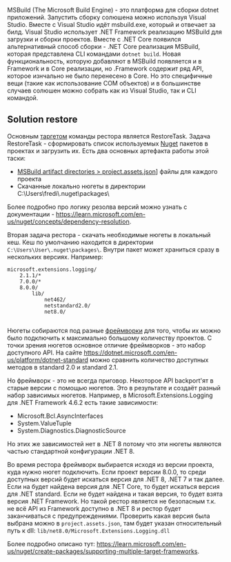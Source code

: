 MSBuild (The Microsoft Build Engine) - это платформа для сборки dotnet приложений.
Запустить сборку солюшена можно используя Visual Studio. Вместе с Visual Studio идёт msbuild.exe, который и отвечает за билд. Visual Studio использует .NET Framework реализацию MSBuild для загрузки и сборки проектов. Вместе с .NET Core появился альтернативный способ сборки - .NET Core реализация MSBuild, которая представлена CLI командами `dotnet build`. Новая функциональность, которую добавляют в MSBuild появляется и в Framework и в Core реализации, но .Framework содержит ряд API, которое изнчально не было перенесено в Core. Но это специфичные вещи (такие как использование COM объектов) и в большинстве случаев солюшен можно собрать как из Visual Studio, так и CLI командой.

## Solution restore
Основным [таргетом](./MSBuild%20target.md) команды рестора является RestoreTask. Задача RestoreTask - сформировать список используемых [Nuget](../Nuget/Nuget.md) пакетов в проектах и загрузить их. Есть два основных артефакта работы этой таски:
- [MSBuild artifact directories > project.assets.json](./MSBuild%20artifact%20directories.md#project.assets.json)] файлы для каждого проекта
- Скачанные локально нюгеты в директории C:\\Users\\fredi\\.nuget\\packages\

Более подробно про логику резолва версий можно узнать с документации - https://learn.microsoft.com/en-us/nuget/concepts/dependency-resolution.

Вторая задача рестора - скачать необходимые нюгеты в локальный кеш. Кеш по умолчанию находится в директории `C:\Users\User\.nuget\packages\`. Внутри пакет может храниться сразу в нескольких версиях. Например:

```
microsoft.extensions.logging/
	2.1.1/*
	7.0.0/*
	8.0.0/
		lib/
			net462/
			netstandard2.0/
			net8.0/
		
```

Нюгеты собираются под разные [фреймворки](../Dotnet%20frameworks.md) для того, чтобы их можно было подключить к максимально большому количеству проектов. С точки зрения нюгетов основное отличие фреймворков - это набор доступного API. На сайте https://dotnet.microsoft.com/en-us/platform/dotnet-standard можно сравнить количество доступных методов в standard 2.0 и standard 2.1.

Но фреймворк - это не всегда приговор. Некоторое API backport'ят в старые версии с помощью нюгетов. Это в результате и создаёт разный набор зависимых нюгетов. Например, в Microsoft.Extensions.Logging для .NET Framework 4.6.2 есть такие зависимости:
- Microsoft.Bcl.AsyncInterfaces
- System.ValueTuple
- System.Diagnostics.DiagnosticSource

Но этих же зависимостей нет в .NET 8 потому что эти нюгеты являются частью стандартной конфигурации .NET 8.

Во время рестора фреймворк выбирается исходя из версии проекта, куда нужно нюгет подключить. Если проект версии 8.0.0, то среди доступных версий будет искаться версия для .NET 8, .NET 7 и так далее. Если на будет найдена версия для .NET Core, то будет искаться версия для .NET standard. Если не будет найдена и такая версия, то будет взята версия .NET Framework. Но такой рестор является не безопасным т.к. не всё API из Framework доступно в .NET 8 и рестор будет заканчиваться с предупреждениями. Проверить какая версия была выбрана можно в `project.assets.json`, там будет указан относительный путь к dll: `lib/net8.0/Microsoft.Extensions.Logging.dll`

Более подробно описано тут: https://learn.microsoft.com/en-us/nuget/create-packages/supporting-multiple-target-frameworks.
